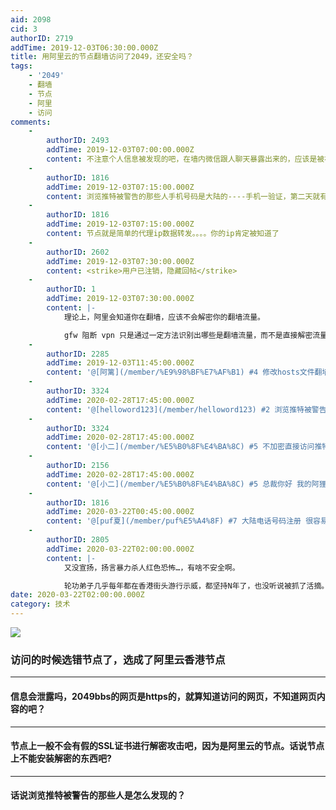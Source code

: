 ```yaml
---
aid: 2098
cid: 3
authorID: 2719
addTime: 2019-12-03T06:30:00.000Z
title: 用阿里云的节点翻墙访问了2049，还安全吗？
tags:
    - '2049'
    - 翻墙
    - 节点
    - 阿里
    - 访问
comments:
    -
        authorID: 2493
        addTime: 2019-12-03T07:00:00.000Z
        content: 不注意个人信息被发现的吧，在墙内微信跟人聊天暴露出来的，应该是被社工了
    -
        authorID: 1816
        addTime: 2019-12-03T07:15:00.000Z
        content: 浏览推特被警告的那些人手机号码是大陆的----手机一验证，第二天就有人来找上门了。
    -
        authorID: 1816
        addTime: 2019-12-03T07:15:00.000Z
        content: 节点就是简单的代理ip数据转发。。。。你的ip肯定被知道了
    -
        authorID: 2602
        addTime: 2019-12-03T07:30:00.000Z
        content: <strike>用户已注销，隐藏回帖</strike>
    -
        authorID: 1
        addTime: 2019-12-03T07:30:00.000Z
        content: |-
            理论上，阿里会知道你在翻墙，应该不会解密你的翻墙流量。

            gfw 阻断 vpn 只是通过一定方法识别出哪些是翻墙流量，而不是直接解密流量。
    -
        authorID: 2285
        addTime: 2019-12-03T11:45:00.000Z
        content: '@[阿篱](/member/%E9%98%BF%E7%AF%B1) #4 修改hosts文件翻墙方法不是早就过时了？'
    -
        authorID: 3324
        addTime: 2020-02-28T17:45:00.000Z
        content: '@[helloword123](/member/helloword123) #2 浏览推特被警告的人多么？'
    -
        authorID: 3324
        addTime: 2020-02-28T17:45:00.000Z
        content: '@[小二](/member/%E5%B0%8F%E4%BA%8C) #5 不加密直接访问推特，很危险么？'
    -
        authorID: 2156
        addTime: 2020-02-28T17:45:00.000Z
        content: '@[小二](/member/%E5%B0%8F%E4%BA%8C) #5 总裁你好 我的阿狸云访问了贵站后已被block'
    -
        authorID: 1816
        addTime: 2020-03-22T00:45:00.000Z
        content: '@[puf夏](/member/puf%E5%A4%8F) #7 大陆电话号码注册 很容易被通过验证拦截到短信。'
    -
        authorID: 2805
        addTime: 2020-03-22T02:00:00.000Z
        content: |-
            又没宣扬，扬言暴力杀人红色恐怖…，有啥不安全啊。

            轮功弟子几乎每年都在香港街头游行示威，都坚持N年了，也没听说被抓了活摘。
date: 2020-03-22T02:00:00.000Z
category: 技术
---
```


![](https://i.loli.net/2019/12/03/9DCiHx4PrKIbAj3.jpg)

### [](#%E8%AE%BF%E9%97%AE%E7%9A%84%E6%97%B6%E5%80%99%E9%80%89%E9%94%99%E8%8A%82%E7%82%B9%E4%BA%86-%E9%80%89%E6%88%90%E4%BA%86%E9%98%BF%E9%87%8C%E4%BA%91%E9%A6%99%E6%B8%AF%E8%8A%82%E7%82%B9)访问的时候选错节点了，选成了阿里云香港节点

* * *

#### [](#%E4%BF%A1%E6%81%AF%E4%BC%9A%E6%B3%84%E9%9C%B2%E5%90%97-2049bbs%E7%9A%84%E7%BD%91%E9%A1%B5%E6%98%AFhttps%E7%9A%84-%E5%B0%B1%E7%AE%97%E7%9F%A5%E9%81%93%E8%AE%BF%E9%97%AE%E7%9A%84%E7%BD%91%E9%A1%B5-%E4%B8%8D%E7%9F%A5%E9%81%93%E7%BD%91%E9%A1%B5%E5%86%85%E5%AE%B9%E7%9A%84%E5%90%A7)信息会泄露吗，2049bbs的网页是https的，就算知道访问的网页，不知道网页内容的吧？

* * *

#### [](#%E8%8A%82%E7%82%B9%E4%B8%8A%E4%B8%80%E8%88%AC%E4%B8%8D%E4%BC%9A%E6%9C%89%E5%81%87%E7%9A%84ssl%E8%AF%81%E4%B9%A6%E8%BF%9B%E8%A1%8C%E8%A7%A3%E5%AF%86%E6%94%BB%E5%87%BB%E5%90%A7-%E5%9B%A0%E4%B8%BA%E6%98%AF%E9%98%BF%E9%87%8C%E4%BA%91%E7%9A%84%E8%8A%82%E7%82%B9-%E8%AF%9D%E8%AF%B4%E8%8A%82%E7%82%B9%E4%B8%8A%E4%B8%8D%E8%83%BD%E5%AE%89%E8%A3%85%E8%A7%A3%E5%AF%86%E7%9A%84%E4%B8%9C%E8%A5%BF%E5%90%A7)节点上一般不会有假的SSL证书进行解密攻击吧，因为是阿里云的节点。话说节点上不能安装解密的东西吧?

* * *

#### [](#%E8%AF%9D%E8%AF%B4%E6%B5%8F%E8%A7%88%E6%8E%A8%E7%89%B9%E8%A2%AB%E8%AD%A6%E5%91%8A%E7%9A%84%E9%82%A3%E4%BA%9B%E4%BA%BA%E6%98%AF%E6%80%8E%E4%B9%88%E5%8F%91%E7%8E%B0%E7%9A%84)话说浏览推特被警告的那些人是怎么发现的？
